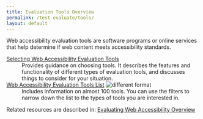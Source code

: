 ```yaml
---
title: Evaluation Tools Overview
permalink: /test-evaluate/tools/
layout: default
---
```


<p>Web accessibility evaluation tools are software programs or online services that help determine if web content meets accessibility standards.</p>
<dl>
<dt><a href="https://www.w3.org/WAI/eval/selectingtools.html">Selecting Web Accessibility Evaluation Tools</a></dt>
<dd> Provides guidance on choosing   tools. It describes the features and functionality of different types of evaluation tools, and discusses things to consider for your situation.</dd>
<dt><a href="https://www.w3.org/WAI/ER/tools/">Web Accessibility Evaluation Tools List</a> <img src="https://www.w3.org/Icons/tr.png" alt="different format" /></dt>
<dd> Includes information on almost 100 tools. You can use the filters to narrow down the list to the types of tools you are interested in.</dd>
</dl>

<p>Related resources are described in: <a href="https://w3c.github.io/wai-eval-overview/evaluation/">Evaluating Web Accessibility Overview</a></p>
